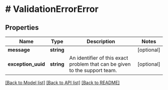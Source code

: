 # # ValidationErrorError

## Properties

Name | Type | Description | Notes
------------ | ------------- | ------------- | -------------
**message** | **string** |  | [optional]
**exception_uuid** | **string** | An identifier of this exact problem that can be given to the support team. | [optional]

[[Back to Model list]](../../README.md#models) [[Back to API list]](../../README.md#endpoints) [[Back to README]](../../README.md)
